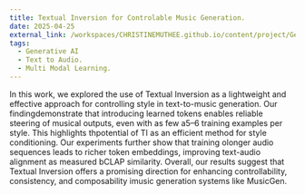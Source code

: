 ```yaml
---
title: Textual Inversion for Controlable Music Generation.
date: 2025-04-25
external_link: /workspaces/CHRISTINEMUTHEE.github.io/content/project/Generative_AI/music_Gen.pdf
tags:
  - Generative AI
  - Text to Audio.
  - Multi Modal Learning.
---
```


In this work, we explored the use of Textual Inversion as a lightweight and effective approach for controlling style in text-to-music generation. Our findingdemonstrate that introducing learned tokens enables reliable steering of musical outputs, even with as few a5–6 training examples per style. This highlights thpotential of TI as an efficient method for style conditioning. Our experiments further show that training olonger audio sequences leads to richer token embeddings, improving text-audio alignment as measured bCLAP similarity. Overall, our results suggest that Textual Inversion offers a promising direction for enhancing controllability, consistency, and composability imusic generation systems like MusicGen.